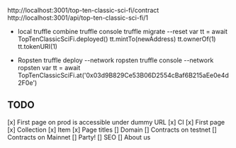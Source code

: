 http://localhost:3001/top-ten-classic-sci-fi/contract
http://localhost:3001/api/top-ten-classic-sci-fi/1

- local
truffle combine
truffle console
truffle migrate --reset
var tt = await TopTenClassicSciFi.deployed()
tt.mintTo(newAddress)
tt.ownerOf(1)
tt.tokenURI(1)

- Ropsten
truffle deploy --network ropsten
truffle console --network ropsten
var tt = await TopTenClassicSciFi.at('0x03d9B829Ce53B06D2554cBaf6B215aEe0e4d2F0e')

## TODO
[x] First page on prod is accessible under dummy URL
[x] CI
[x] First page
[x] Collection
[x] Item
[x] Page titles
[] Domain
[] Contracts on testnet
[] Contracts on Mainnet
[] Party!
[] SEO
[] About us
